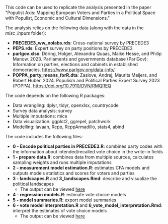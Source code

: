 This code can be used to replicate the analysis presented in the paper "Populist Axis: Mapping European Voters and Parties in a Political Space with Populist, Economic and Cultural Dimensions."

The analysis relies on the following data (along with the data in the _misc_inputs_ folder):
* __PRECEDE3_ww_nolabs.rds__: Cross-national survey by PRECEDE3
* __PEPS.rds__: Expert survey on party positions by PRECEDE3
* __parlgov.xlsx__: Döring, Holger, Alexandra Quaas, Maike Hesse, and Philip Manow. 2023. Parliaments and governments database (ParlGov): Information on parties, elections and cabinets in established democracies.
https://www.parlgov.org/data-info/
* __POPPA_party_means_forR.dta__: Zaslove, Andrej, Maurits Meijers, and Robert Huber. 2024. Populism and Political Parties Expert Survey 2023 (POPPA). https://doi.org/10.7910/DVN/RMQREQ
 
The code depends on the following R packages:
* Data wrangling: dplyr, tidyr, openxlsx, countrycode
* Survey data analysis: survey
* Multiple imputations: mice 
* Data visualization: ggplot2, ggrepel, patchwork
* Modelling: lavaan, Rcpp, RcppArmadillo, stats4, abind

The code includes the following files:
* __0 - Encode political parties in PRECEDE3.R__: combines party codes with the information about intended/recalled vote choice in the write-in fields
* __1 - prepare data.R__: combines data from multiple sources, calculates sampling weights and runs multiple imputations
* __2 - measurement model estimation.R__: estimates CFA models and outputs models statistics and scores for voters and parties
* __3 - landscapes.R__ and __3_landscapes.Rmd__: describe and visualize the political landscapes
  * The output can be viewed [here](3_landscapes.md)
* __4 - regression models.R__: estimate vote choice models
* __5 - model summaries.R__: export model summaries
* __6 - vote model interpretation.R__ and __6_vote_model_interpretation.Rmd__: interpret the estimates of vote choice models
  * The output can be viewed [here](6_vote_model_interpretation.md)



